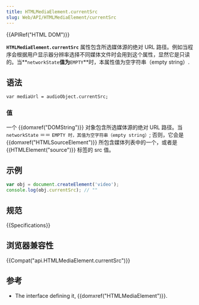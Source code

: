 ```yaml
---
title: HTMLMediaElement.currentSrc
slug: Web/API/HTMLMediaElement/currentSrc
---
```

{{APIRef("HTML DOM")}}

**`HTMLMediaElement.currentSrc`** 属性包含所选媒体源的绝对 URL 路径。例如当程序会根据用户显示器分辨率选择不同媒体文件时会用到这个属性，显然它是只读的。当**`networkState`**值为**`EMPTY`**时，本属性值为空字符串（empty string）.

## 语法

```plain
var mediaUrl = audioObject.currentSrc;
```

### 值

一个 {{domxref("DOMString")}} 对象包含所选媒体源的绝对 URL 路径。当 `networkState` ＝＝ `EMPTY 时，其值为空字符串（empty string）`; 否则，它会是 {{domxref("HTMLSourceElement")}} 所包含媒体列表中的一个，或者是 {{HTMLElement("source")}} 标签的 src 值。

## 示例

```js
var obj = document.createElement('video');
console.log(obj.currentSrc); // ""
```

## 规范

{{Specifications}}

## 浏览器兼容性

{{Compat("api.HTMLMediaElement.currentSrc")}}

## 参考

- The interface defining it, {{domxref("HTMLMediaElement")}}.
